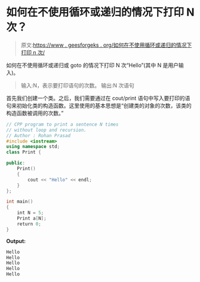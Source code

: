 # 如何在不使用循环或递归的情况下打印 N 次？

> 原文:[https://www . geesforgeks . org/如何在不使用循环或递归的情况下打印 n 次/](https://www.geeksforgeeks.org/how-to-print-n-times-without-using-loops-or-recursion/)

如何在不使用循环或递归或 goto 的情况下打印 N 次“Hello”(其中 N 是用户输入)。

> 输入:N，表示要打印语句的次数。
> 输出:N 次语句

首先我们创建一个类。之后，我们需要通过在 cout/print 语句中写入要打印的语句来初始化类的构造函数。这里使用的基本思想是“创建类的对象的次数，该类的构造函数被调用的次数。”

```cpp
// CPP program to print a sentence N times
// without loop and recursion.
// Author : Rohan Prasad
#include <iostream>
using namespace std;
class Print {

public:
    Print()
    {
        cout << "Hello" << endl;
    }
};

int main()
{
    int N = 5;
    Print a[N];
    return 0;
}
```

**Output:**

```cpp
Hello
Hello
Hello
Hello
Hello

```